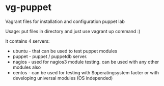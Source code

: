# vg-puppet
Vagrant files for installation and configuration puppet lab

Usage: put files in directory and just use vagrant up command :)


It contains 4 servers:
 - ubuntu - that can be used to test puppet modules
 - puppet - puppet / puppetdb server.
 - nagios - used for nagios3 module testing. can be used with any other modules also
 - centos - can be used for testing with $operatingsystem facter or with developing universal modules (OS independed) 
